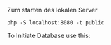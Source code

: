 Zum starten des lokalen Server
```
php -S localhost:8080 -t public
```

To Initiate Database use this:
```sql
```
